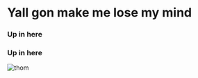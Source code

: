 # Yall gon make me lose my mind
### Up in here
### Up in here

![thom](https://highprofiles.info/wp-content/uploads/2016/04/Yorke-main-900x600.jpg)
